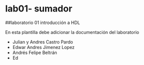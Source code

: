 # lab01- sumador 
##laboratorio 01 introducción a HDL

En esta plantilla debe adicionar la documentación del laboratorio

* Julian y Andres Castro Pardo
* Edwar Andres Jimenez Lopez
* Andrés Felipe Beltrán
* Ed
